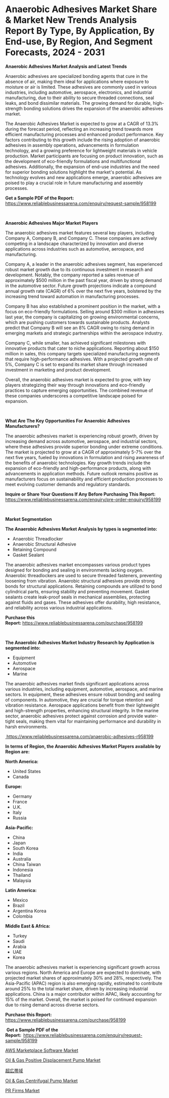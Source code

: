 <p><h1>Anaerobic Adhesives Market Share & Market New Trends Analysis Report By Type, By Application, By End-use, By Region, And Segment Forecasts, 2024 - 2031</h1></p><p><strong>Anaerobic Adhesives Market Analysis and Latest Trends</strong></p>
<p><p>Anaerobic adhesives are specialized bonding agents that cure in the absence of air, making them ideal for applications where exposure to moisture or air is limited. These adhesives are commonly used in various industries, including automotive, aerospace, electronics, and industrial manufacturing, due to their ability to secure threaded connections, seal leaks, and bond dissimilar materials. The growing demand for durable, high-strength bonding solutions drives the expansion of the anaerobic adhesives market.</p><p>The Anaerobic Adhesives Market is expected to grow at a CAGR of 13.3% during the forecast period, reflecting an increasing trend towards more efficient manufacturing processes and enhanced product performance. Key factors contributing to this growth include the rising adoption of anaerobic adhesives in assembly operations, advancements in formulation technology, and a growing preference for lightweight materials in vehicle production. Market participants are focusing on product innovation, such as the development of eco-friendly formulations and multifunctional adhesives. Additionally, the expansion of end-use industries and the need for superior bonding solutions highlight the market's potential. As technology evolves and new applications emerge, anaerobic adhesives are poised to play a crucial role in future manufacturing and assembly processes.</p></p>
<p><strong>Get a Sample PDF of the Report:&nbsp;</strong> <a href="https://www.reliablebusinessarena.com/enquiry/request-sample/958199">https://www.reliablebusinessarena.com/enquiry/request-sample/958199</a></p>
<p>&nbsp;</p>
<p><strong>Anaerobic Adhesives Major Market Players</strong></p>
<p><p>The anaerobic adhesives market features several key players, including Company A, Company B, and Company C. These companies are actively competing in a landscape characterized by innovation and diverse applications across industries such as automotive, aerospace, and manufacturing.</p><p>Company A, a leader in the anaerobic adhesives segment, has experienced robust market growth due to its continuous investment in research and development. Notably, the company reported a sales revenue of approximately $500 million in the past fiscal year, driven by strong demand in the automotive sector. Future growth projections indicate a compound annual growth rate (CAGR) of 6% over the next five years, bolstered by the increasing trend toward automation in manufacturing processes.</p><p>Company B has also established a prominent position in the market, with a focus on eco-friendly formulations. Selling around $300 million in adhesives last year, the company is capitalizing on growing environmental concerns, which are pushing customers towards sustainable products. Analysts predict that Company B will see an 8% CAGR owing to rising demand in emerging markets and strategic partnerships within the aerospace industry.</p><p>Company C, while smaller, has achieved significant milestones with innovative products that cater to niche applications. Reporting about $150 million in sales, this company targets specialized manufacturing segments that require high-performance adhesives. With a projected growth rate of 5%, Company C is set to expand its market share through increased investment in marketing and product development.</p><p>Overall, the anaerobic adhesives market is expected to grow, with key players strategizing their way through innovations and eco-friendly practices to capture emerging opportunities. The combined revenue of these companies underscores a competitive landscape poised for expansion.</p></p>
<p>&nbsp;</p>
<p><strong>What Are The Key Opportunities For Anaerobic Adhesives Manufacturers?</strong></p>
<p><p>The anaerobic adhesives market is experiencing robust growth, driven by increasing demand across automotive, aerospace, and industrial sectors, where these adhesives provide superior bonding under extreme conditions. The market is projected to grow at a CAGR of approximately 5-7% over the next five years, fueled by innovations in formulation and rising awareness of the benefits of anaerobic technologies. Key growth trends include the expansion of eco-friendly and high-performance products, along with advancements in application methods. Future outlook remains positive as manufacturers focus on sustainability and efficient production processes to meet evolving customer demands and regulatory standards.</p></p>
<p><strong>Inquire or Share Your Questions If Any Before Purchasing This Report:</strong> <a href="https://www.reliablebusinessarena.com/enquiry/pre-order-enquiry/958199">https://www.reliablebusinessarena.com/enquiry/pre-order-enquiry/958199</a></p>
<p>&nbsp;</p>
<p><strong>Market Segmentation</strong></p>
<p><strong>The Anaerobic Adhesives Market Analysis by types is segmented into:</strong></p>
<p><ul><li>Anaerobic Threadlocker</li><li>Anaerobic Structural Adhesive</li><li>Retaining Compound</li><li>Gasket Sealant</li></ul></p>
<p><p>The anaerobic adhesives market encompasses various product types designed for bonding and sealing in environments lacking oxygen. Anaerobic threadlockers are used to secure threaded fasteners, preventing loosening from vibration. Anaerobic structural adhesives provide strong bonds for structural applications. Retaining compounds are utilized to bond cylindrical parts, ensuring stability and preventing movement. Gasket sealants create leak-proof seals in mechanical assemblies, protecting against fluids and gases. These adhesives offer durability, high resistance, and reliability across various industrial applications.</p></p>
<p><strong>Purchase this Report:&nbsp;</strong><a href="https://www.reliablebusinessarena.com/purchase/958199">https://www.reliablebusinessarena.com/purchase/958199</a></p>
<p>&nbsp;</p>
<p><strong>The Anaerobic Adhesives Market Industry Research by Application is segmented into:</strong></p>
<p><ul><li>Equipment</li><li>Automotive</li><li>Aerospace</li><li>Marine</li></ul></p>
<p><p>The anaerobic adhesives market finds significant applications across various industries, including equipment, automotive, aerospace, and marine sectors. In equipment, these adhesives ensure robust bonding and sealing of components. In automotive, they are crucial for torque retention and vibration resistance. Aerospace applications benefit from their lightweight and high-strength properties, enhancing structural integrity. In the marine sector, anaerobic adhesives protect against corrosion and provide water-tight seals, making them vital for maintaining performance and durability in harsh environments.</p></p>
<p><a href="https://www.reliablebusinessarena.com/anaerobic-adhesives-r958199">&nbsp;https://www.reliablebusinessarena.com/anaerobic-adhesives-r958199</a></p>
<p><strong>In terms of Region, the Anaerobic Adhesives Market Players available by Region are:</strong></p>
<p>
    <p> <strong> North America: </strong>
        <ul>
            <li>United States</li>
            <li>Canada</li>
        </ul>
        </p> 
    <p> <strong> Europe: </strong>
        <ul>
            <li>Germany</li>
            <li>France</li>
            <li>U.K.</li>
            <li>Italy</li>
            <li>Russia</li>
        </ul>
        </p> 
    <p> <strong> Asia-Pacific: </strong>
        <ul>
            <li>China</li>
            <li>Japan</li>
            <li>South Korea</li>
            <li>India</li>
            <li>Australia</li>
            <li>China Taiwan</li>
            <li>Indonesia</li>
            <li>Thailand</li>
            <li>Malaysia</li>
        </ul>
        </p> 
    <p> <strong> Latin America: </strong>
        <ul>
            <li>Mexico</li>
            <li>Brazil</li>
            <li>Argentina Korea</li>
            <li>Colombia</li>
        </ul>
        </p> 
    <p> <strong> Middle East & Africa: </strong>
        <ul>
            <li>Turkey</li>
            <li>Saudi</li>
            <li>Arabia</li>
            <li>UAE</li>
            <li>Korea</li>
        </ul>
    </p>
    </p>
<p><p>The anaerobic adhesives market is experiencing significant growth across various regions. North America and Europe are expected to dominate, with projected market shares of approximately 30% and 28%, respectively. The Asia-Pacific (APAC) region is also emerging rapidly, estimated to contribute around 25% to the total market share, driven by increasing industrial applications. China is a major contributor within APAC, likely accounting for 15% of the market. Overall, the market is poised for continued expansion due to rising demand across diverse sectors.</p></p>
<p><strong>Purchase this Report: </strong><a href="https://www.reliablebusinessarena.com/purchase/958199">https://www.reliablebusinessarena.com/purchase/958199</a></p>
<p>&nbsp;<strong>Get a Sample PDF of the Report:&nbsp;&nbsp;</strong><a href="https://www.reliablebusinessarena.com/enquiry/request-sample/958199">https://www.reliablebusinessarena.com/enquiry/request-sample/958199</a></p>
<p><strong></strong></p>
<p><p><a href="https://www.linkedin.com/pulse/global-aws-marketplace-software-market-focus-application-end-use-hwgxe?trackingId=xQaidp8tQYi1JEVpv%2BStmw%3D%3D">AWS Marketplace Software Market</a></p><p><a href="https://issuu.com/reportprime-2/docs/oil-gas-positive-displacement-pump-_f4c92ca7eeac62">Oil & Gas Positive Displacement Pump Market</a></p><p><a href="https://medium.com/@janrona788520/ultra-wideband-market-%E3%81%AF-%E3%82%B3%E3%82%B9%E3%83%88%E7%AE%A1%E7%90%86%E3%81%A8%E5%8A%B9%E7%8E%87%E5%90%91%E4%B8%8A%E3%82%92%E5%84%AA%E5%85%88%E3%81%97%E3%81%BE%E3%81%99-%E3%81%95%E3%82%89%E3%81%AB-%E5%A0%B1%E5%91%8A%E6%9B%B8%E3%81%AF%E5%B8%82%E5%A0%B4%E3%81%AE%E9%9C%80%E8%A6%81%E9%9D%A2%E3%81%A8%E4%BE%9B%E7%B5%A6%E9%9D%A2%E3%81%AE%E4%B8%A1%E6%96%B9%E3%82%92%E3%82%AB%E3%83%90%E3%83%BC%E3%81%97%E3%81%A6%E3%81%84%E3%81%BE%E3%81%99-ultra-wideband-%E5%B8%82%E5%A0%B4%E3%81%AF-2024-2b96bb747526?postPublishedType=initial">超広帯域</a></p><p><a href="https://issuu.com/reportprime-2/docs/oil-gas-centrifugal-pump-market-siz_b9ae3a5cd93caf">Oil & Gas Centrifugal Pump Market</a></p><p><a href="https://www.linkedin.com/pulse/pr-firms-market-report-product-type-soulutionsservices-bmcae?trackingId=pqMT6MjuSRG0dbK%2FJTo8ow%3D%3D">PR Firms Market</a></p></p>